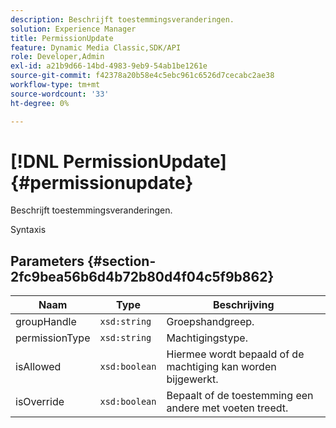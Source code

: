 ```yaml
---
description: Beschrijft toestemmingsveranderingen.
solution: Experience Manager
title: PermissionUpdate
feature: Dynamic Media Classic,SDK/API
role: Developer,Admin
exl-id: a21b9d66-14bd-4983-9eb9-54ab1be1261e
source-git-commit: f42378a20b58e4c5ebc961c6526d7cecabc2ae38
workflow-type: tm+mt
source-wordcount: '33'
ht-degree: 0%

---
```


# [!DNL PermissionUpdate]{#permissionupdate}

Beschrijft toestemmingsveranderingen.

Syntaxis

## Parameters {#section-2fc9bea56b6d4b72b80d4f04c5f9b862}

| Naam | Type | Beschrijving |
|---|---|---|
| groupHandle | `xsd:string` | Groepshandgreep. |
| permissionType | `xsd:string` | Machtigingstype. |
| isAllowed | `xsd:boolean` | Hiermee wordt bepaald of de machtiging kan worden bijgewerkt. |
| isOverride | `xsd:boolean` | Bepaalt of de toestemming een andere met voeten treedt. |
